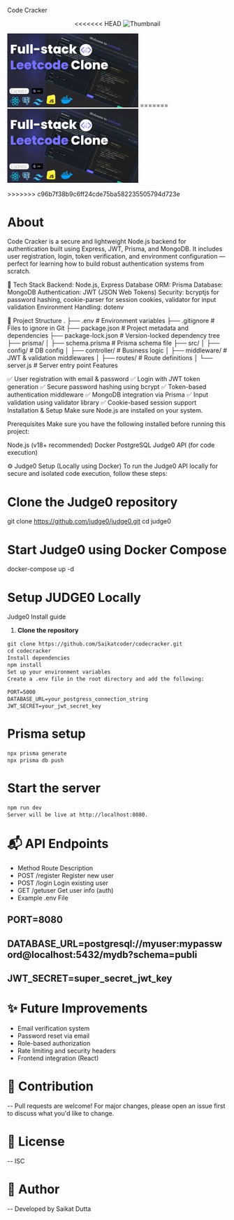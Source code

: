 Code Cracker

<p align="center">
<<<<<<< HEAD
  <img src="./images/thumbnail.png" alt="Thumbnail" width="700"/>
</p>


<img src="thumbnail.png" alt="Thumbnail" width="300"/>
=======
  <img src="thumbnail.png" alt="Thumbnail" width="300"/>
</p>
>>>>>>> c96b7f38b9c6ff24cde75ba582235505794d723e


# About
Code Cracker is a secure and lightweight Node.js backend for authentication built using Express, JWT, Prisma, and MongoDB. It includes user registration, login, token verification, and environment configuration — perfect for learning how to build robust authentication systems from scratch.

🔧 Tech Stack
Backend: Node.js, Express
Database ORM: Prisma
Database: MongoDB
Authentication: JWT (JSON Web Tokens)
Security: bcryptjs for password hashing, cookie-parser for session cookies, validator for input validation
Environment Handling: dotenv

📁 Project Structure
.
├── .env # Environment variables
├── .gitignore # Files to ignore in Git
├── package.json # Project metadata and dependencies
├── package-lock.json # Version-locked dependency tree
├── prisma/
│ ├── schema.prisma # Prisma schema file
├── src/
│ ├── config/ # DB config
│ ├── controller/ # Business logic
│ ├── middleware/ # JWT & validation middlewares
│ ├── routes/ # Route definitions
│ └── server.js # Server entry point
Features

✅ User registration with email & password
✅ Login with JWT token generation
✅ Secure password hashing using bcrypt
✅ Token-based authentication middleware
✅ MongoDB integration via Prisma
✅ Input validation using validator library
✅ Cookie-based session support
Installation & Setup
Make sure Node.js are installed on your system.

Prerequisites
Make sure you have the following installed before running this project:

Node.js (v18+ recommended)
Docker
PostgreSQL
Judge0 API (for code execution)

⚙️ Judge0 Setup (Locally using Docker)
To run the Judge0 API locally for secure and isolated code execution, follow these steps:

# Clone the Judge0 repository

git clone https://github.com/judge0/judge0.git
cd judge0

# Start Judge0 using Docker Compose

docker-compose up -d

# Setup JUDGE0 Locally

<a herf="./JUDGE0_Install_guide.md">Judge0 Install guide</a>

1. **Clone the repository**

```
git clone https://github.com/Saikatcoder/codecracker.git
cd codecracker
Install dependencies
npm install
Set up your environment variables
Create a .env file in the root directory and add the following:
```

```
PORT=5000
DATABASE_URL=your_postgress_connection_string
JWT_SECRET=your_jwt_secret_key
```

# Prisma setup

```
npx prisma generate
npx prisma db push
```

# Start the server

```
npm run dev
Server will be live at http://localhost:8080.
```

# 📬 API Endpoints

- Method Route Description
- POST /register Register new user
- POST /login Login existing user
- GET /getuser Get user info (auth)
- Example .env File

## PORT=8080

## DATABASE_URL=postgresql://myuser:mypassword@localhost:5432/mydb?schema=publi

## JWT_SECRET=super_secret_jwt_key

# ✨ Future Improvements

- Email verification system
- Password reset via email
- Role-based authorization
- Rate limiting and security headers
- Frontend integration (React)

# 🤝 Contribution

-- Pull requests are welcome! For major changes, please open an issue first to discuss what you'd like to change.

# 📄 License

-- ISC

# 🧠 Author

-- Developed by Saikat Dutta

